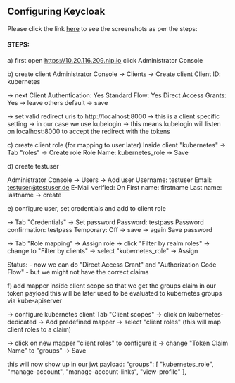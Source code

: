 
## Configuring Keycloak

Please click the link <a href="https://github.com/dikshita-git/Research-Project/tree/main/OpenIDconnect_practical/03">here</a> to see the screenshots as per the steps:


#### STEPS:

a) first open https://10.20.116.209.nip.io
click Administrator Console

b) create client
Administrator Console -> Clients -> Create client
	Client ID: kubernetes

-> next
	Client Authentication: Yes
	Standard Flow: Yes
	Direct Access Grants: Yes
	-> leave others default
	-> save

-> set valid redirect uris to
	http://localhost:8000
	-> this is a client specific setting
	-> in our case we use kubelogin
	-> this means kubelogin will listen on localhost:8000 to accept the redirect with the tokens

c) create client role
(for mapping to user later)
Inside client "kubernetes"
	-> Tab "roles"
	-> Create role
		Role Name: kubernetes_role
	-> Save

d) create testuser

Administrator Console -> Users -> Add user
	Username: testuser
	Email: testuser@testuser.de
	E-Mail verified: On
	First name: firstname
	Last name: lastname
	-> create

e) configure user, set credentials and add to client role

-> Tab "Credentials" -> Set password
	Password: testpass
	Password confirmation: testpass
	Temporary: Off
	-> save
	-> again Save password

-> Tab "Role mapping" -> Assign role
	-> click "Filter by realm roles"
	-> change to "Filter by clients"
	-> select "kubernetes_role"
	-> Assign 

Status:
	- now we can do "Direct Access Grant" and "Authorization Code Flow"
	- but we might not have the correct claims

f) add mapper inside client scope 
so that we get the groups claim in our token payload
this will be later used to be evaluated to kubernetes groups via kube-apiserver


-> configure kubernetes client
	Tab "Client scopes"
	-> click on kubernetes-dedicated
	-> Add predefined mapper
	-> select "client roles" (this will map client roles to a claim)

-> click on new mapper "client roles" to configure it
	-> change "Token Claim Name" to "groups"
	-> Save

this will now show up in our jwt payload:
  "groups": [
    "kubernetes_role",
    "manage-account",
    "manage-account-links",
    "view-profile"
  ],
